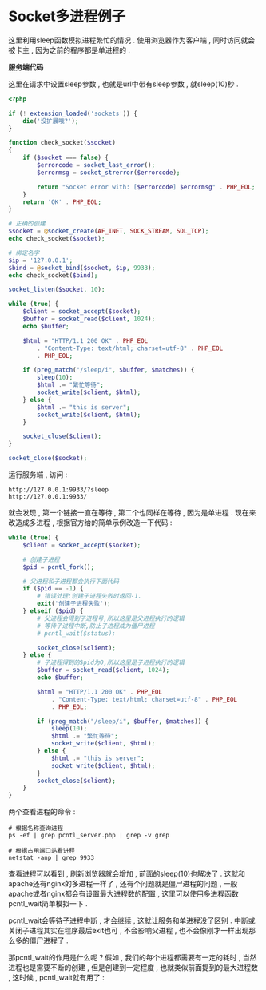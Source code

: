 # Socket多进程例子

这里利用sleep函数模拟进程繁忙的情况 . 使用浏览器作为客户端 , 同时访问就会被卡主 , 因为之前的程序都是单进程的 .

**服务端代码**

这里在请求中设置sleep参数 , 也就是url中带有sleep参数 , 就sleep\(10\)秒 .

```php
<?php

if (! extension_loaded('sockets')) {
    die('没扩展哦?');
}

function check_socket($socket)
{
    if ($socket === false) {
        $errorcode = socket_last_error();
        $errormsg = socket_strerror($errorcode);

        return "Socket error with: [$errorcode] $errormsg" . PHP_EOL;
    }
    return 'OK' . PHP_EOL;
}

# 正确的创建
$socket = @socket_create(AF_INET, SOCK_STREAM, SOL_TCP);
echo check_socket($socket);

# 绑定名字
$ip = '127.0.0.1';
$bind = @socket_bind($socket, $ip, 9933);
echo check_socket($bind);

socket_listen($socket, 10);

while (true) {
    $client = socket_accept($socket);
    $buffer = socket_read($client, 1024);
    echo $buffer;

    $html = "HTTP/1.1 200 OK" . PHP_EOL
        . "Content-Type: text/html; charset=utf-8" . PHP_EOL
        . PHP_EOL;

    if (preg_match("/sleep/i", $buffer, $matches)) {
        sleep(10);
        $html .= "繁忙等待";
        socket_write($client, $html);
    } else {
        $html .= "this is server";
        socket_write($client, $html);
    }

    socket_close($client);
}

socket_close($socket);
```

运行服务端 , 访问 :

```
http://127.0.0.1:9933/?sleep
http://127.0.0.1:9933/
```

就会发现 , 第一个链接一直在等待 , 第二个也同样在等待 , 因为是单进程 . 现在来改造成多进程 , 根据官方给的简单示例改造一下代码 :

```php
while (true) {
    $client = socket_accept($socket);

    # 创建子进程
    $pid = pcntl_fork();

    # 父进程和子进程都会执行下面代码
    if ($pid == -1) {
        # 错误处理:创建子进程失败时返回-1.
        exit('创建子进程失败');
    } elseif ($pid) {
        # 父进程会得到子进程号,所以这里是父进程执行的逻辑
        # 等待子进程中断,防止子进程成为僵尸进程
        # pcntl_wait($status);

        socket_close($client);
    } else {
        # 子进程得到的$pid为0,所以这里是子进程执行的逻辑
        $buffer = socket_read($client, 1024);
        echo $buffer;

        $html = "HTTP/1.1 200 OK" . PHP_EOL
            . "Content-Type: text/html; charset=utf-8" . PHP_EOL
            . PHP_EOL;

        if (preg_match("/sleep/i", $buffer, $matches)) {
            sleep(10);
            $html .= "繁忙等待";
            socket_write($client, $html);
        } else {
            $html .= "this is server";
            socket_write($client, $html);
        }
        socket_close($client);
    }
}
```

两个查看进程的命令 :

```
# 根据名称查询进程
ps -ef | grep pcntl_server.php | grep -v grep

# 根据占用端口站看进程
netstat -anp | grep 9933
```

查看进程可以看到 , 刷新浏览器就会增加 , 前面的sleep\(10\)也解决了 . 这就和apache还有nginx的多进程一样了 , 还有个问题就是僵尸进程的问题 , 一般apache或者nginx都会有设置最大进程数的配置 , 这里可以使用多进程函数pcntl\_wait简单模拟一下 .

pcntl\_wait会等待子进程中断 , 才会继续 , 这就让服务和单进程没了区别 . 中断或关闭子进程其实在程序最后exit也可 , 不会影响父进程 , 也不会像刚才一样出现那么多的僵尸进程了 .

那pcntl\_wait的作用是什么呢 ? 假如 , 我们的每个进程都需要有一定的耗时 , 当然进程也是需要不断的创建 , 但是创建到一定程度 , 也就类似前面提到的最大进程数 , 这时候 , pcntl\_wait就有用了 : 

```

```



